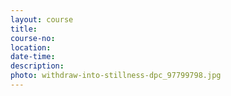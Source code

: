 ```yaml
---
layout: course
title:
course-no: 
location:
date-time:
description:
photo: withdraw-into-stillness-dpc_97799798.jpg
---
```

